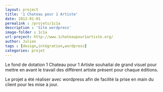 ```yaml
---
layout: project
title: '1 Chateau pour 1 Artiste'
date: 2012-01-01
permalink : /projets/1c1a
description : 'Site wordpress'
image-folder : 1c1a
url-project: http://www.1chateaupour1artiste.org/
author: Julien
tags : [design,intégration,wordpress]
categories: projet
---
```


Le fond de dotation 1 Chateau pour 1 Artiste souhaitai de grand visuel pour mettre en avant le travail des différent artiste présent pour chaque éditions.

Le projet a été réaliser avec wordpress afin de facilité la prise en main du client pour les mise à jour.